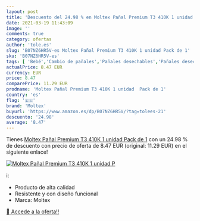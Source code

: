 ```yaml
---
layout: post
title: 'Descuento del 24.98 % en Moltex Pañal Premium T3 410K 1 unidad  P'
date: 2021-03-19 11:43:09
image: ''
comments: true
category: ofertas
author: 'tole.es'
slug: 'B07NZ6HR5V-es Moltex Pañal Premium T3 410K 1 unidad Pack de 1'
sku: 'B07NZ6HR5V-es'
tags: [ 'Bebé','Cambio de pañales','Pañales desechables','Pañales desechables para bebés','Pañales para bebé','moltex','pañal', ]
actualPrice: 8.47 EUR
currency: EUR
price: 8.47
comparePrice: 11.29 EUR
prodname: 'Moltex Pañal Premium T3 410K 1 unidad  Pack de 1'
country: 'es'
flag: '🇪🇸'
brand: 'Moltex'
buyurl: 'https://www.amazon.es/dp/B07NZ6HR5V/?tag=tolees-21'
descuento: '24.98'
average: '8.47'
---
```


Tienes [Moltex Pañal Premium T3 410K 1 unidad  Pack de 1](https://www.amazon.es/dp/B07NZ6HR5V/?tag=tolees-21) con un 24.98 % de descuento con precio de oferta de 8.47 EUR (original: 11.29 EUR) en el siguiente enlace!

[![Moltex Pañal Premium T3 410K 1 unidad  P]()](https://www.amazon.es/dp/B07NZ6HR5V/?tag=tolees-21)

ℹ️:

- Producto de alta calidad
- Resistente y con diseño funcional
- Marca: Moltex

[🛒 Accede a la oferta!!](https://www.amazon.es/dp/B07NZ6HR5V/?tag=tolees-21)
